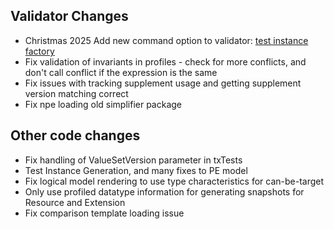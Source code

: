 ## Validator Changes

* Christmas 2025 Add new command option to validator: [test instance factory](https://confluence.hl7.org/display/FHIR/Using+the+FHIR+Validator#UsingtheFHIRValidator-GeneratingTestInstancesusingFactories)
* Fix validation of invariants in profiles - check for more conflicts, and don't call conflict if the expression is the same
* Fix issues with tracking supplement usage and getting supplement version matching correct
* Fix npe loading old simplifier package

## Other code changes

* Fix handling of ValueSetVersion parameter in txTests
* Test Instance Generation, and many fixes to PE model
* Fix logical model rendering to use type characteristics for can-be-target
* Only use profiled datatype information for generating snapshots for Resource and Extension
* Fix comparison template loading issue
